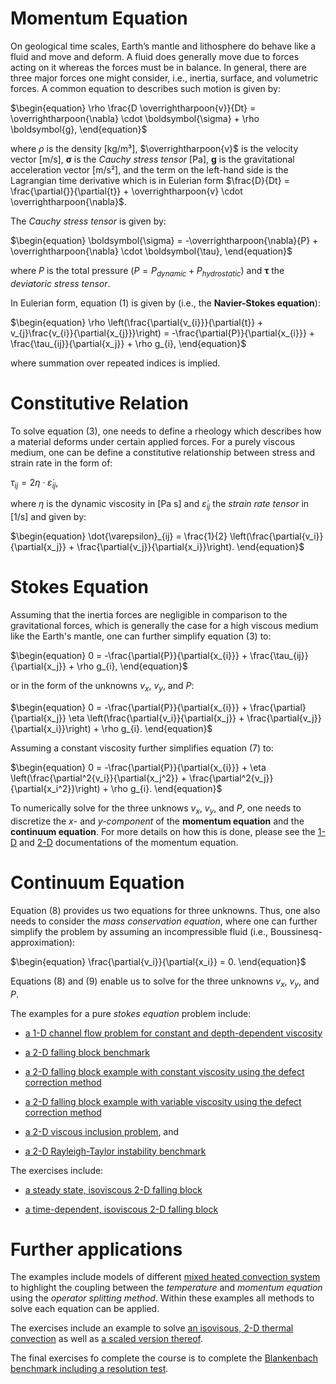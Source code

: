 # Momentum Equation

On geological time scales, Earth’s mantle and lithosphere do behave like a fluid and move and deform. A fluid does generally move due to forces acting on it whereas the forces must be in balance. In general, there are three major forces one might consider, i.e., inertia, surface, and volumetric forces. A common equation to describes such motion is given by: 

$\begin{equation}
\rho \frac{D \overrightharpoon{v}}{Dt} = \overrightharpoon{\nabla} \cdot \boldsymbol{\sigma} + \rho \boldsymbol{g},
\end{equation}$

where $\rho$ is the density [kg/m³], $\overrightharpoon{v}$ is the velocity vector [m/s], $\boldsymbol{\sigma}$ is the *Cauchy stress tensor* [Pa], $\boldsymbol{g}$ is the gravitational acceleration vector [m/s²], and the term on the left-hand side is the Lagrangian time derivative which is in Eulerian form $\frac{D}{Dt} = \frac{\partial{}}{\partial{t}} + \overrightharpoon{v} \cdot \overrightharpoon{\nabla}$. 

The *Cauchy stress tensor* is given by: 

$\begin{equation}
\boldsymbol{\sigma} = -\overrightharpoon{\nabla}{P} + \overrightharpoon{\nabla} \cdot \boldsymbol{\tau},
\end{equation}$

where $P$ is the total pressure ($P = P_{dynamic} + P_{hydrostatic}$) and $\boldsymbol{\tau}$ the *deviatoric stress tensor*. 

In Eulerian form, equation $(1)$ is given by (i.e., the **Navier-Stokes equation**):

$\begin{equation}
\rho \left(\frac{\partial{v_{i}}}{\partial{t}} + v_{j}\frac{v_{i}}{\partial{x_{j}}}\right) = -\frac{\partial{P}}{\partial{x_{i}}} + \frac{\tau_{ij}}{\partial{x_j}} + \rho g_{i},
\end{equation}$

where summation over repeated indices is implied.

# Constitutive Relation

To solve equation $(3)$, one needs to define a rheology which describes how a material deforms under certain applied forces. For a purely viscous medium, one can be define a constitutive relationship between stress and strain rate in the form of:

$\begin{equation}
\tau_{ij} = 2 \eta \cdot \dot{\varepsilon}_{ij},
\end{equation}$

where $\eta$ is the dynamic viscosity in [Pa s] and $\dot{\varepsilon}_{ij}$ the *strain rate tensor* in [1/s] and given by: 

$\begin{equation}
\dot{\varepsilon}_{ij} = \frac{1}{2} \left(\frac{\partial{v_i}}{\partial{x_j}} + \frac{\partial{v_j}}{\partial{x_i}}\right).
\end{equation}$

# Stokes Equation

Assuming that the inertia forces are negligible in comparison to the gravitational forces, which is generally the case for a high viscous medium like the Earth's mantle, one can further simplify equation $(3)$ to:

$\begin{equation}
0 = -\frac{\partial{P}}{\partial{x_{i}}} + \frac{\tau_{ij}}{\partial{x_j}} + \rho g_{i},
\end{equation}$

or in the form of the unknowns $v_x$, $v_y$, and $P$:

$\begin{equation}
0 = -\frac{\partial{P}}{\partial{x_{i}}} + \frac{\partial}{\partial{x_j}} \eta \left(\frac{\partial{v_i}}{\partial{x_j}} + \frac{\partial{v_j}}{\partial{x_i}}\right) + \rho g_{i}.
\end{equation}$

Assuming a constant viscosity further simplifies equation $(7)$ to: 

$\begin{equation}
0 = -\frac{\partial{P}}{\partial{x_{i}}} + \eta \left(\frac{\partial^2{v_i}}{\partial{x_j^2}} + \frac{\partial^2{v_j}}{\partial{x_i^2}}\right) + \rho g_{i}.
\end{equation}$

To numerically solve for the three unknows $v_x$, $v_y$, and $P$, one needs to discretize the $x$- and $y$*-component* of the **momentum equation** and the **continuum equation**. For more details on how this is done, please see the [1-D](./MomentumOneD.md) and [2-D](./MomentumTwoD.md) documentations of the momentum equation. 

# Continuum Equation

Equation $(8)$ provides us two equations for three unknowns. Thus, one also needs to consider the *mass conservation equation*, where one can further simplify the problem by assuming an incompressible fluid (i.e., Boussinesq-approximation):

$\begin{equation}
\frac{\partial{v_i}}{\partial{x_i}} = 0.
\end{equation}$

Equations $(8)$ and $(9)$ enable us to solve for the three unknowns $v_x$, $v_y$, and $P$. 

The examples for a pure *stokes equation* problem include: 
- [a 1-D channel flow problem for constant and depth-dependent viscosity](https://github.com/GeoSci-FFM/GeoModBox.jl/blob/main/examples/StokesEquation/1D/ChannelFlow_1D.jl)

- [a 2-D falling block benchmark](https://github.com/GeoSci-FFM/GeoModBox.jl/blob/main/examples/StokesEquation/2D/FallingBlockBenchmark.jl)

- [a 2-D falling block example with constant viscosity using the defect correction method](https://github.com/GeoSci-FFM/GeoModBox.jl/blob/main/examples/StokesEquation/2D/FallingBlockConstEta_DC.jl)

- [a 2-D falling block example with variable viscosity using the defect correction method](https://github.com/GeoSci-FFM/GeoModBox.jl/blob/main/examples/StokesEquation/2D/FallingBlockVarEta_DC.jl)

- [a 2-D viscous inclusion problem](https://github.com/GeoSci-FFM/GeoModBox.jl/blob/main/examples/StokesEquation/2D/ViscousInclusion.jl), and

- [a 2-D Rayleigh-Taylor instability benchmark](https://github.com/GeoSci-FFM/GeoModBox.jl/blob/main/examples/StokesEquation/2D/RTI.jl)

The exercises include: 

- [a steady state, isoviscous 2-D falling block](https://github.com/GeoSci-FFM/GeoModBox.jl/blob/main/exercises/09_2D_Falling_Block.ipynb)

- [a time-dependent, isoviscous 2-D falling block](https://github.com/GeoSci-FFM/GeoModBox.jl/blob/main/exercises/09_2D_Falling_Block_td.ipynb)

# Further applications

The examples include models of different [mixed heated convection system](https://github.com/GeoSci-FFM/GeoModBox.jl/blob/main/examples/MixedHeatedConvection/) to highlight the coupling between the *temperature* and *momentum equation* using the *operator splitting method*. Within these examples all methods to solve each equation can be applied. 

The exercises include an example to solve [an isovisous, 2-D thermal convection](https://github.com/GeoSci-FFM/GeoModBox.jl/blob/main/exercises/11_2D_Thermal_Convection.ipynb) as well as [a scaled version thereof](https://github.com/GeoSci-FFM/GeoModBox.jl/blob/main/exercises/12_2D_Thermal_Convection_scaled.ipynb). 

The final exercises fo complete the course is to complete the [Blankenbach benchmark including a resolution test](https://github.com/GeoSci-FFM/GeoModBox.jl/blob/main/exercises/13_Blankenbach_Benchmark.ipynb). 






